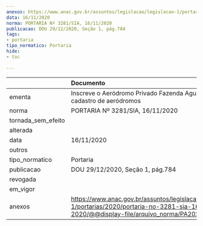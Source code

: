 ```yaml
---
anexos: https://www.anac.gov.br/assuntos/legislacao/legislacao-1/portarias/2020/portaria-no-3281-sia-16-11-2020/@@display-file/arquivo_norma/PA2020-3281.pdf
data: 16/11/2020
norma: PORTARIA Nº 3281/SIA, 16/11/2020
publicacao: DOU 29/12/2020, Seção 1, pág.784
tags:
- portaria
tipo_normatico: Portaria
hide: 
- toc 
 
---
```


|                    | Documento                                                                                                                                            |
|:-------------------|:-----------------------------------------------------------------------------------------------------------------------------------------------------|
| ementa             | Inscreve o Aeródromo Privado Fazenda Aguapeí (SP) no cadastro de aeródromos                                                                          |
| norma              | PORTARIA Nº 3281/SIA, 16/11/2020                                                                                                                     |
| tornada_sem_efeito |                                                                                                                                                      |
| alterada           |                                                                                                                                                      |
| data               | 16/11/2020                                                                                                                                           |
| outros             |                                                                                                                                                      |
| tipo_normatico     | Portaria                                                                                                                                             |
| publicacao         | DOU 29/12/2020, Seção 1, pág.784                                                                                                                     |
| revogada           |                                                                                                                                                      |
| em_vigor           |                                                                                                                                                      |
| anexos             | https://www.anac.gov.br/assuntos/legislacao/legislacao-1/portarias/2020/portaria-no-3281-sia-16-11-2020/@@display-file/arquivo_norma/PA2020-3281.pdf |